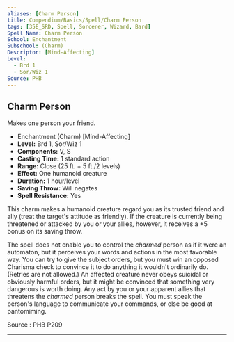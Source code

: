 ```yaml
---
aliases: [Charm Person]
title: Compendium/Basics/Spell/Charm Person
tags: [35E_SRD, Spell, Sorcerer, Wizard, Bard]
Spell Name: Charm Person
School: Enchantment
Subschool: (Charm)
Descriptor: [Mind-Affecting]
Level:
  - Brd 1
  - Sor/Wiz 1
Source: PHB
---
```



## Charm Person

Makes one person your friend.

*   Enchantment (Charm) [Mind-Affecting]
*   **Level:** Brd 1, Sor/Wiz 1
*   **Components:** V, S
*   **Casting Time:** 1 standard action
*   **Range:** Close (25 ft. + 5 ft./2 levels)
*   **Effect:** One humanoid creature
*   **Duration:** 1 hour/level
*   **Saving Throw:** Will negates
*   **Spell Resistance:** Yes

<p>This charm makes a humanoid creature regard you as its trusted friend and ally (treat the target's attitude as friendly). If the creature is currently being threatened or attacked by you or your allies, however, it receives a +5 bonus on its saving throw.</p><p>The spell does not enable you to control the <i>charmed</i> person as if it were an automaton, but it perceives your words and actions in the most favorable way. You can try to give the subject orders, but you must win an opposed Charisma check to convince it to do anything it wouldn't ordinarily do. (Retries are not allowed.) An affected creature never obeys suicidal or obviously harmful orders, but it might be convinced that something very dangerous is worth doing. Any act by you or your apparent allies that threatens the <i>charmed</i> person breaks the spell. You must speak the person's language to communicate your commands, or else be good at pantomiming.</p>

Source : PHB P209

---
